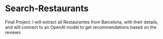 # Search-Restaurants
Final Project. I will extract all Restaurantes from Barcelona, with their details, and will connect to an OpenAI model to get recommendations based on the reviews
